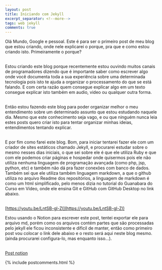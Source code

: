 ```yaml
---
layout: post
title: Iniciando com Jekyll
excerpt_separator: <!--more-->
tags: web jekyll
comments: true
---
```


Olá Mundo, Google e pessoal. Este é para ser o primeiro post de meu blog que estou criando<!--more-->, onde nele explicarei o porque, pra que e como estou criando isto. Primeiramente o porque?<br/><br/>

Estou criando este blog porque recentemente estou ouvindo muitos canais de programadores dizendo que é importante saber como escrever algo onde você documenta toda a sua experiência sobre uma determinada tecnologia pois isto te ajuda a organizar o processamento do que se está falando. E com certa razão quem consegue explicar algo em um texto consegue explicar isto também em audio, video ou qualquer outra forma.<br/><br/>

Então estou fazendo este blog para poder organizar melhor o meu entendimento sobre um determinado assunto que estou estudando naquele dia. Mesmo que este conhecimento seja vago, e ou que ninguém nunca leia estes posts quero criar isto para tentar organizar minhas ideias, entendimentos tentando explicar.<br/><br/>

E por fim como farei este blog. Bom, para iniciar tentarei fazer ele com um criador de sites estáticos chamado Jekyll, e procurarei estudar sobre o mesmo nesses dias iniciais, o que sei sobre ele é que ele utiliza Ruby e que com ele podemos criar páginas e hospedar onde quisermos pois ele não utiliza nenhuma linguagem de programação avançada (como php, jsp, python, etc) e também não dá pra fazer conexões com banco de dados. Também sei que ele utiliza também linguagem markdown, a que o github utiliza no arquivo Readme dos repositórios, a linguagem de markdown é como um html simplificado, pelo menos dizia no tutorial do Guanabara do Curso em Vídeo, onde ele ensina Git e GitHub com GitHub Desktop no link abaixo.<br/><br/>

[https://youtu.be/LntSB-gl-ZI](https://youtu.be/LntSB-gl-ZI)  

Estou usando o Notion para escrever este post, tentei exportar ele para arquivo md, porém como os arquivos contém partes que são processadas pelo jekyll ele ficou inconsistente e dificil de manter, então como primeiro post vou colocar o link dele abaixo e o resto será aqui neste blog mesmo. (ainda procurarei configura-lo, mas enquanto isso...).<br/><br/>

[Post notion](https://www.notion.so/Iniciando-com-Jekyll-48f0e5aefc2e4d309b208f64c3529bdd)  

{% include postcomments.html %}